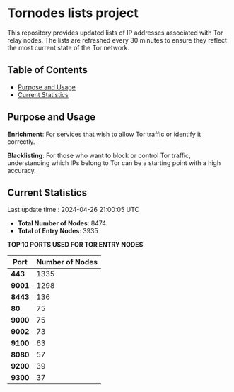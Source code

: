 # Tornodes lists project

This repository provides updated lists of IP addresses associated with Tor relay nodes. The lists are refreshed every 30 minutes to ensure they reflect the most current state of the Tor network.

## Table of Contents

- [Purpose and Usage](#purpose-and-usage)
- [Current Statistics](#current-statistics)


## Purpose and Usage

**Enrichment**: For services that wish to allow Tor traffic or identify it correctly.

**Blacklisting**: For those who want to block or control Tor traffic, understanding which IPs belong to Tor can be a starting point with a high accuracy.

## Current Statistics

Last update time : 2024-04-26 21:00:05 UTC

- **Total Number of Nodes**: 8474
- **Total of Entry Nodes**: 3935

**TOP 10 PORTS USED FOR TOR ENTRY NODES**

| **Port** | **Number of Nodes** |
|------|-----------------|
| **443**   | 1335  |
| **9001**   | 1298  |
| **8443**   | 136  |
| **80**   | 75  |
| **9000**   | 75  |
| **9002**   | 73  |
| **9100**   | 63  |
| **8080**   | 57  |
| **9200**   | 39  |
| **9300**   | 37  |

